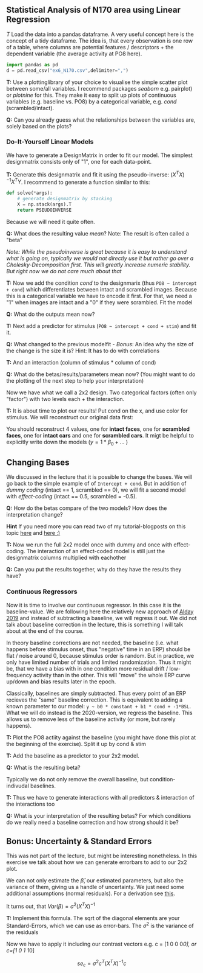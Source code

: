## Statistical Analysis of N170 area using Linear Regression
*T* Load the data into a pandas dataframe. A very useful concept here is the concept of a tidy dataframe. The idea is, that every observation is one row of a table, where columns are potential features / descriptors + the dependent variable (the average activity at PO8 here).

```python
import pandas as pd
d = pd.read_csv("ex6_N170.csv",delimiter=",")
```
**T:** Use a plottinglibrary of your choice to visualise the simple scatter plot between some/all variables. I recommend packages *seaborn* e.g. pairplot) or *plotnine* for this. They make it easy to split up plots of continuous variables (e.g. baseline vs. PO8) by a categorical variable, e.g. *cond* (scrambled/intact).

**Q:** Can you already guess what the relationships between the variables are, solely based on the plots?


### Do-It-Yourself Linear Models
We have to generate a DesignMatrix in order to fit our model. The simplest designmatrix consists only of "1", one for each data-point.

**T:** Generate this designmatrix and fit it using the pseudo-inverse: $(X^TX)^{-1}X^TY$. I recommend to generate a function similar to this:
```python
def solve(*args):
    # generate designmatrix by stacking
    X = np.stack(args).T
    return PSEUDOINVERSE
```
Because we will need it quite often.

**Q:** What does the resulting value *mean*? Note: The result is often called a "beta"

*Note: While the pseudoinverse is great because it is easy to understand what is going on, typically we would not directly use it but rather go over a Cholesky-Decomposition first. This will greatly increase numeric stability. But right now we do not care much about that*


**T:** Now we add the condition *cond* to the designmarix (thus `PO8 ~ intercept + cond`) which differentiates between intact and scrambled images. Because this is a categorical variable we have to encode it first. For that, we need a "1" when images are intact and a "0" if they were scrambled. Fit the model

**Q:** What do the outputs mean now?

**T:** Next add a predictor for stimulus (`PO8 ~ intercept + cond + stim`) and fit it.

**Q:** What changed to the previous modelfit - *Bonus*: An idea why the size of the change is the size it is? Hint: It has to do with correlations


**T:** And an interaction (column of stimulus * column of cond)

**Q:** What do the betas/results/parameters mean now? (You might want to do the plotting of the next step to help your interpretation)


Now we have what we call a 2x2 design. Two categorical factors (often only "factor") with two levels each + the interaction. 

**T:** It is about time to plot our results! Put cond on the x, and use color for stimulus. We will reconstruct our original data first:

You should reconstruct 4 values, one for **intact faces**, one for **scrambled faces**, one for **intact cars** and one for **scrambled cars**. It migt be helpful to explicitly write down the models ($y  = 1*\beta_0 + ...$ )


## Changing Bases
We discussed in the lecture that it is possible to change the bases. We will go back to the simple example of of `Intercept + cond`. But in addition of *dummy coding* (intact == 1, scrambled == 0), we will fit a second model with *effect-coding* (intact == 0.5, scrambled = -0.5). 

**Q:** How do the betas compare of the two models? How does the interpretation change?

**Hint** If you need more you can read two of my tutorial-blogposts on this topic  [here](https://benediktehinger.de/blog/science/dummy-coding-and-effects-coding/) and [here :)](https://benediktehinger.de/blog/science/interaction-and-effect-sum-coding/) 


**T:** Now we run the full 2x2 model once with dummy and once with effect-coding. The interaction of an effect-coded model is still just the designmatrix columns multiplied with eachother

**Q:** Can you put the results together, why do they have the results they have?




### Continuous Regressors

Now it is time to involve our continuous regressor. In this case it is the baseline-value. We are following here the relatively new approach of [Alday 2019](https://onlinelibrary.wiley.com/doi/full/10.1111/psyp.13451) and instead of subtracting a baseline, we will regress it out. We did not talk about baseline correction in the lecture, this is something I will talk about at the end of the course.

In theory baseline corrections are not needed, the baseline (i.e. what happens before stimulus onset, thus "negative" time in an ERP) should be flat / noise around 0, because stimulus order is random. But in practice, we only have limited number of trials and limited randomization. Thus it might be, that we have a bias with in one condition more residual drift / low-frequency activity than in the other. This will "move" the whole ERP curve up/down and bias results later in the epoch.

Classically, baselines are simply subtracted. Thus every point of an ERP recieves the "same" baseline correction. This is equivalent to adding a known parameter to our model: `y ~ b0 * constant + b1 * cond + -1*BSL`. What we will do instead is the 2020-version, we regress the baseline. This allows us to remove less of the baseline activity (or more, but rarely happens).

**T:** Plot the PO8 actiity against the baseline (you might have done this plot at the beginning of the exercise). Split it up by cond & stim



**T:** Add the baseline as a predictor to your 2x2 model. 

**Q:** What is the resulting beta?


Typically we do not only remove the overall baseline, but condition-indivudal baselines. 

**T:** Thus we have to generate interactions with all predictors & interaction of the interactions too

**Q:** What is your interpretation of the resulting betas? For which conditions do we really need a baseline correction and how strong should it be?



## Bonus: Uncertainty & Standard Errors
This was not part of the lecture, but might be interesting nonetheless. In this exercise we talk about how we can generate errorbars to add to our 2x2 plot.

We can not only estimate the $\hat{\beta}$, our estimated parameters, but also the variance of them, giving us a handle of uncertainty. We just need some additional assumptions (normal residuals). For a derivation see [this](https://stats.stackexchange.com/questions/390836/standard-error-and-confidence-interval-for-multiple-linear-regression-in-matrix). 

It turns out, that $Var(\beta) = \sigma^2 (X^TX)^{-1}$

**T:** Implement this formula. The sqrt of the diagonal elements are your Standard-Errors, which we can use as error-bars. The $\sigma^2$ is the variance of the residuals


Now we have to apply it including our contrast vectors e.g. c = [1 0 0 0*0], or c=[1 0 1 1*0]

$$se_c = \sigma^2 c^T (X^TX)^{-1} c$$
